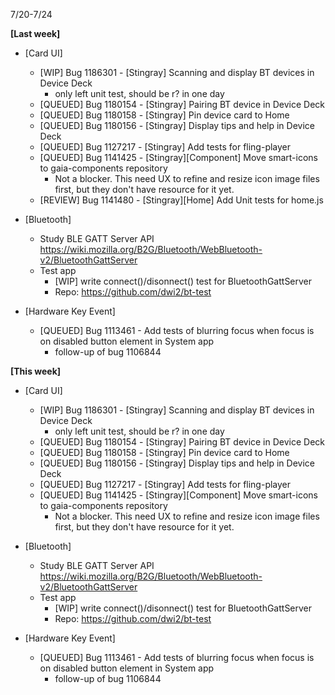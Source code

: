 7/20-7/24

**[Last week]**
* [Card UI]
  * [WIP] Bug 1186301 - [Stingray] Scanning and display BT devices in Device Deck
    - only left unit test, should be r? in one day
  * [QUEUED] Bug 1180154 - [Stingray] Pairing BT device in Device Deck
  * [QUEUED] Bug 1180158 - [Stingray] Pin device card to Home
  * [QUEUED] Bug 1180156 - [Stingray] Display tips and help in Device Deck
  * [QUEUED] Bug 1127217 - [Stingray] Add tests for fling-player
  * [QUEUED] Bug 1141425 - [Stingray][Component] Move smart-icons to gaia-components repository
    - Not a blocker. This need UX to refine and resize icon image files first, but they don't have resource for it yet.
  * [REVIEW] Bug 1141480 - [Stingray][Home] Add Unit tests for home.js 

* [Bluetooth]
  * Study BLE GATT Server API https://wiki.mozilla.org/B2G/Bluetooth/WebBluetooth-v2/BluetoothGattServer
  * Test app
    - [WIP] write connect()/disonnect() test for BluetoothGattServer
    - Repo: https://github.com/dwi2/bt-test

* [Hardware Key Event]
  * [QUEUED] Bug 1113461 - Add tests of blurring focus when focus is on disabled button element in System app
    - follow-up of bug 1106844


**[This week]**
* [Card UI]
  * [WIP] Bug 1186301 - [Stingray] Scanning and display BT devices in Device Deck
    - only left unit test, should be r? in one day
  * [QUEUED] Bug 1180154 - [Stingray] Pairing BT device in Device Deck
  * [QUEUED] Bug 1180158 - [Stingray] Pin device card to Home
  * [QUEUED] Bug 1180156 - [Stingray] Display tips and help in Device Deck
  * [QUEUED] Bug 1127217 - [Stingray] Add tests for fling-player
  * [QUEUED] Bug 1141425 - [Stingray][Component] Move smart-icons to gaia-components repository
    - Not a blocker. This need UX to refine and resize icon image files first, but they don't have resource for it yet.

* [Bluetooth]
  * Study BLE GATT Server API https://wiki.mozilla.org/B2G/Bluetooth/WebBluetooth-v2/BluetoothGattServer
  * Test app
    - [WIP] write connect()/disonnect() test for BluetoothGattServer
    - Repo: https://github.com/dwi2/bt-test

* [Hardware Key Event]
  * [QUEUED] Bug 1113461 - Add tests of blurring focus when focus is on disabled button element in System app
    - follow-up of bug 1106844
